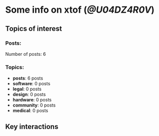 # Some info on xtof (_@U04DZ4R0V_)


## Topics of interest

### Posts: 

Number of posts: 6

### Topics:

* __posts__: 6 posts
* __software__: 0 posts
* __legal__: 0 posts
* __design__: 0 posts
* __hardware__: 0 posts
* __community__: 0 posts
* __medical__: 0 posts

## Key interactions 

